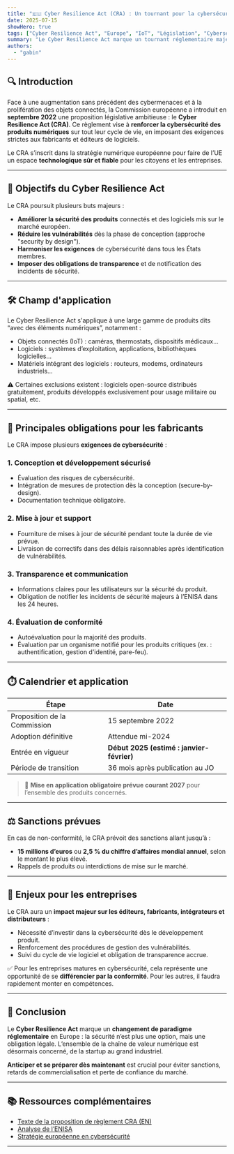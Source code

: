 ```yaml
---
title: "🇪🇺 Cyber Resilience Act (CRA) : Un tournant pour la cybersécurité des produits numériques en Europe"
date: 2025-07-15
showHero: true
tags: ["Cyber Resilience Act", "Europe", "IoT", "Législation", "Cybersécurité"]
summary: "Le Cyber Resilience Act marque un tournant réglementaire majeur en Europe. Conçu pour renforcer la sécurité des produits numériques, il impose aux fabricants et éditeurs des exigences strictes de cybersécurité tout au long du cycle de vie produit."
authors:
  - "gabin"
---
```



## 🔍 Introduction

Face à une augmentation sans précédent des cybermenaces et à la prolifération des objets connectés, la Commission européenne a introduit en **septembre 2022** une proposition législative ambitieuse : le **Cyber Resilience Act (CRA)**. Ce règlement vise à **renforcer la cybersécurité des produits numériques** sur tout leur cycle de vie, en imposant des exigences strictes aux fabricants et éditeurs de logiciels.

Le CRA s’inscrit dans la stratégie numérique européenne pour faire de l’UE un espace **technologique sûr et fiable** pour les citoyens et les entreprises.

---

## 🎯 Objectifs du Cyber Resilience Act

Le CRA poursuit plusieurs buts majeurs :

- **Améliorer la sécurité des produits** connectés et des logiciels mis sur le marché européen.
- **Réduire les vulnérabilités** dès la phase de conception (approche "security by design").
- **Harmoniser les exigences** de cybersécurité dans tous les États membres.
- **Imposer des obligations de transparence** et de notification des incidents de sécurité.

---

## 🛠️ Champ d'application

Le Cyber Resilience Act s'applique à une large gamme de produits dits “avec des éléments numériques”, notamment :

- Objets connectés (IoT) : caméras, thermostats, dispositifs médicaux…
- Logiciels : systèmes d’exploitation, applications, bibliothèques logicielles…
- Matériels intégrant des logiciels : routeurs, modems, ordinateurs industriels…

⚠️ Certaines exclusions existent : logiciels open-source distribués gratuitement, produits développés exclusivement pour usage militaire ou spatial, etc.

---

## 📜 Principales obligations pour les fabricants

Le CRA impose plusieurs **exigences de cybersécurité** :

### 1. **Conception et développement sécurisé**
- Évaluation des risques de cybersécurité.
- Intégration de mesures de protection dès la conception (secure-by-design).
- Documentation technique obligatoire.

### 2. **Mise à jour et support**
- Fourniture de mises à jour de sécurité pendant toute la durée de vie prévue.
- Livraison de correctifs dans des délais raisonnables après identification de vulnérabilités.

### 3. **Transparence et communication**
- Informations claires pour les utilisateurs sur la sécurité du produit.
- Obligation de notifier les incidents de sécurité majeurs à l’ENISA dans les 24 heures.

### 4. **Évaluation de conformité**
- Autoévaluation pour la majorité des produits.
- Évaluation par un organisme notifié pour les produits critiques (ex. : authentification, gestion d'identité, pare-feu).

---

## ⏱️ Calendrier et application

| Étape                         | Date                         |
|------------------------------|------------------------------|
| Proposition de la Commission | 15 septembre 2022            |
| Adoption définitive          | Attendue mi-2024             |
| Entrée en vigueur            | **Début 2025 (estimé : janvier-février)** |
| Période de transition        | 36 mois après publication au JO |

> 📌 **Mise en application obligatoire prévue courant 2027** pour l’ensemble des produits concernés.

---

## ⚖️ Sanctions prévues

En cas de non-conformité, le CRA prévoit des sanctions allant jusqu’à :

- **15 millions d’euros** ou **2,5 % du chiffre d’affaires mondial annuel**, selon le montant le plus élevé.
- Rappels de produits ou interdictions de mise sur le marché.

---

## 🔐 Enjeux pour les entreprises

Le CRA aura un **impact majeur sur les éditeurs, fabricants, intégrateurs et distributeurs** :

- Nécessité d’investir dans la cybersécurité dès le développement produit.
- Renforcement des procédures de gestion des vulnérabilités.
- Suivi du cycle de vie logiciel et obligation de transparence accrue.

✅ Pour les entreprises matures en cybersécurité, cela représente une opportunité de se **différencier par la conformité**. Pour les autres, il faudra rapidement monter en compétences.

---

## 🧭 Conclusion

Le **Cyber Resilience Act** marque un **changement de paradigme réglementaire** en Europe : la sécurité n’est plus une option, mais une obligation légale. L’ensemble de la chaîne de valeur numérique est désormais concerné, de la startup au grand industriel.

**Anticiper et se préparer dès maintenant** est crucial pour éviter sanctions, retards de commercialisation et perte de confiance du marché.

---

## 📚 Ressources complémentaires

- [Texte de la proposition de règlement CRA (EN)](https://eur-lex.europa.eu/legal-content/EN/TXT/?uri=COM%3A2022%3A454%3AFIN)
- [Analyse de l’ENISA](https://www.enisa.europa.eu/)
- [Stratégie européenne en cybersécurité](https://digital-strategy.ec.europa.eu/en/policies/cybersecurity-strategy)

---
